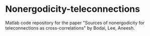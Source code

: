 # Nonergodicity-teleconnections
Matlab code repository for the paper "Sources of nonergodicity for teleconnections as cross-correlations" by Bodai, Lee, Aneesh.

